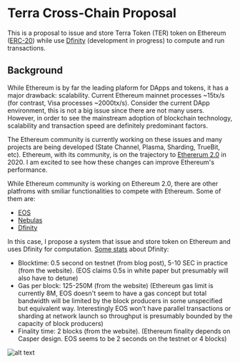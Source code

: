 # Terra Cross-Chain Proposal

This is a proposal to issue and store Terra Token (TER) token on Ethereum ([ERC-20](https://github.com/ethereum/EIPs/blob/master/EIPS/eip-20.md)) while use [Dfinity](https://dfinity.org/) (development in progress) to compute and run transactions.

## Background
While Ethereum is by far the leading plaform for DApps and tokens, it has a major drawback: scalability. Current Ethereum mainnet processes ~15tx/s (for contrast, Visa processes ~2000tx/s). Consider the current DApp environment, this is not a big issue since there are not many users. However, in order to see the mainstream adoption of blockchain technology, scalability and transaction speed are definitely predominant factors.

The Ethereum community is currently working on these issues and many projects are being developed (State Channel, Plasma, Sharding, TrueBit, etc). Ethereum, with its community, is on the trajectory to [Ethererum 2.0](https://medium.com/rocket-pool/ethereum-2-0-76d0c8a76605) in 2020. I am excited to see how these changes can improve Ethereum's performance.

While Ethereum community is working on Ethereum 2.0, there are other platfroms with smiliar functionalities to compete with Ethereum. Some of them are:
* [EOS](https://eos.io/)
* [Nebulas](https://nebulas.io/)
* [Dfinity](https://dfinity.org/)

In this case, I propose a system that issue and store token on Ethereum and uses Dfinity for computation. [Some stats](https://www.reddit.com/r/dfinity/comments/8abkb0/how_many_transactions_per_second_can_dfinity_do/) about Dfinity:
* Blocktime: 0.5 second on testnet (from blog post), 5-10 SEC in practice (from the website). (EOS claims 0.5s in white paper but presumably will also have to detune)
* Gas per block: 125-250M (from the website) (Ethereum gas limit is currently 8M, EOS doesn't seem to have a gas concept but total bandwidth will be limited by the block producers in some unspecified but equivalent way. Interestingly EOS won't have parallel transactions or sharding at network launch so throughput is presumably bounded by the capacity of block producers)
* Finality time: 2 blocks (from the website). (Ethereum finality depends on Casper design. EOS seems to be 2 seconds on the testnet or 4 blocks)

![alt text](https://github.com/wellkochi/Terra/blob/master/Cross-Chain.jpeg)
